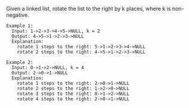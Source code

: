 Given a linked list, rotate the list to the right by k places, where k is non-negative.

```
Example 1:
  Input: 1->2->3->4->5->NULL, k = 2
  Output: 4->5->1->2->3->NULL
  Explanation:
    rotate 1 steps to the right: 5->1->2->3->4->NULL
    rotate 2 steps to the right: 4->5->1->2->3->NULL

Example 2:
  Input: 0->1->2->NULL, k = 4
  Output: 2->0->1->NULL
  Explanation:
    rotate 1 steps to the right: 2->0->1->NULL
    rotate 2 steps to the right: 1->2->0->NULL
    rotate 3 steps to the right: 0->1->2->NULL
    rotate 4 steps to the right: 2->0->1->NULL
```